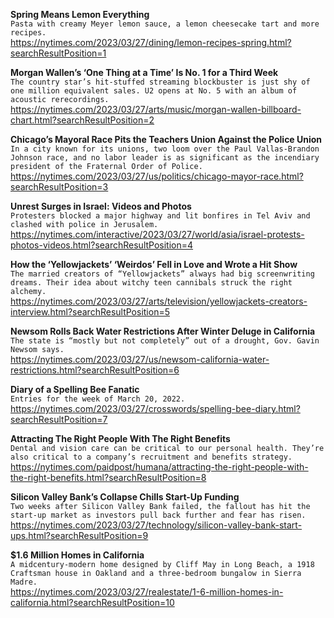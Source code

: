 **Spring Means Lemon Everything**\
`Pasta with creamy Meyer lemon sauce, a lemon cheesecake tart and more recipes.`\
https://nytimes.com/2023/03/27/dining/lemon-recipes-spring.html?searchResultPosition=1

**Morgan Wallen’s ‘One Thing at a Time’ Is No. 1 for a Third Week**\
`The country star’s hit-stuffed streaming blockbuster is just shy of one million equivalent sales. U2 opens at No. 5 with an album of acoustic rerecordings.`\
https://nytimes.com/2023/03/27/arts/music/morgan-wallen-billboard-chart.html?searchResultPosition=2

**Chicago’s Mayoral Race Pits the Teachers Union Against the Police Union**\
`In a city known for its unions, two loom over the Paul Vallas-Brandon Johnson race, and no labor leader is as significant as the incendiary president of the Fraternal Order of Police.`\
https://nytimes.com/2023/03/27/us/politics/chicago-mayor-race.html?searchResultPosition=3

**Unrest Surges in Israel: Videos and Photos**\
`Protesters blocked a major highway and lit bonfires in Tel Aviv and clashed with police in Jerusalem.`\
https://nytimes.com/interactive/2023/03/27/world/asia/israel-protests-photos-videos.html?searchResultPosition=4

**How the ‘Yellowjackets’ ‘Weirdos’ Fell in Love and Wrote a Hit Show**\
`The married creators of “Yellowjackets” always had big screenwriting dreams. Their idea about witchy teen cannibals struck the right alchemy.`\
https://nytimes.com/2023/03/27/arts/television/yellowjackets-creators-interview.html?searchResultPosition=5

**Newsom Rolls Back Water Restrictions After Winter Deluge in California**\
`The state is “mostly but not completely” out of a drought, Gov. Gavin Newsom says.`\
https://nytimes.com/2023/03/27/us/newsom-california-water-restrictions.html?searchResultPosition=6

**Diary of a Spelling Bee Fanatic**\
`Entries for the week of March 20, 2022.`\
https://nytimes.com/2023/03/27/crosswords/spelling-bee-diary.html?searchResultPosition=7

**Attracting The Right People With The Right Benefits**\
`Dental and vision care can be critical to our personal health. They’re also critical to a company’s recruitment and benefits strategy.`\
https://nytimes.com/paidpost/humana/attracting-the-right-people-with-the-right-benefits.html?searchResultPosition=8

**Silicon Valley Bank’s Collapse Chills Start-Up Funding**\
`Two weeks after Silicon Valley Bank failed, the fallout has hit the start-up market as investors pull back further and fear has risen.`\
https://nytimes.com/2023/03/27/technology/silicon-valley-bank-start-ups.html?searchResultPosition=9

**$1.6 Million Homes in California**\
`A midcentury-modern home designed by Cliff May in Long Beach, a 1918 Craftsman house in Oakland and a three-bedroom bungalow in Sierra Madre.`\
https://nytimes.com/2023/03/27/realestate/1-6-million-homes-in-california.html?searchResultPosition=10

